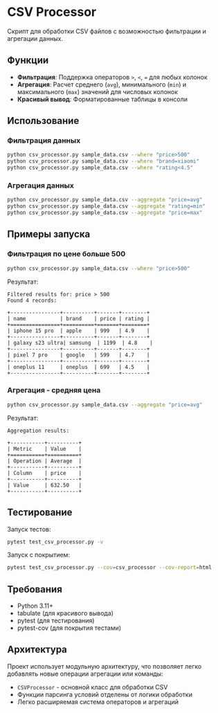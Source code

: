 # CSV Processor

Скрипт для обработки CSV файлов с возможностью фильтрации и агрегации данных.

## Функции

- **Фильтрация**: Поддержка операторов `>`, `<`, `=` для любых колонок
- **Агрегация**: Расчет среднего (`avg`), минимального (`min`) и максимального (`max`) значений для числовых колонок
- **Красивый вывод**: Форматированные таблицы в консоли

## Использование

### Фильтрация данных

```bash
python csv_processor.py sample_data.csv --where "price>500"
python csv_processor.py sample_data.csv --where "brand=xiaomi"
python csv_processor.py sample_data.csv --where "rating<4.5"
```

### Агрегация данных

```bash
python csv_processor.py sample_data.csv --aggregate "price=avg"
python csv_processor.py sample_data.csv --aggregate "rating=min"
python csv_processor.py sample_data.csv --aggregate "price=max"
```

## Примеры запуска

### Фильтрация по цене больше 500

```bash
python csv_processor.py sample_data.csv --where "price>500"
```

Результат:
```
Filtered results for: price > 500
Found 4 records:

+----------------+----------+-------+--------+
| name           | brand    | price | rating |
+================+==========+=======+========+
| iphone 15 pro  | apple    | 999   | 4.9    |
+----------------+----------+-------+--------+
| galaxy s23 ultra| samsung  | 1199  | 4.8    |
+----------------+----------+-------+--------+
| pixel 7 pro    | google   | 599   | 4.7    |
+----------------+----------+-------+--------+
| oneplus 11     | oneplus  | 699   | 4.5    |
+----------------+----------+-------+--------+
```

### Агрегация - средняя цена

```bash
python csv_processor.py sample_data.csv --aggregate "price=avg"
```

Результат:
```
Aggregation results:

+-----------+----------+
| Metric    | Value    |
+===========+==========+
| Operation | Average  |
+-----------+----------+
| Column    | price    |
+-----------+----------+
| Value     | 632.50   |
+-----------+----------+
```

## Тестирование

Запуск тестов:

```bash
pytest test_csv_processor.py -v
```

Запуск с покрытием:

```bash
pytest test_csv_processor.py --cov=csv_processor --cov-report=html
```

## Требования

- Python 3.11+
- tabulate (для красивого вывода)
- pytest (для тестирования)
- pytest-cov (для покрытия тестами)

## Архитектура

Проект использует модульную архитектуру, что позволяет легко добавлять новые операции агрегации или команды:

- `CSVProcessor` - основной класс для обработки CSV
- Функции парсинга условий отделены от логики обработки
- Легко расширяемая система операторов и агрегаций
